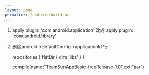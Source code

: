 ```yaml
---
layout: page
permalink: /android/build_arr
---
```


1. apply plugin: 'com.android.application'
	改成 apply plugin: 'com.android.library'

2. 删除android->defaultConfig->applicationId 行


    repositories {
        flatDir {
            dirs 'libs'
        }
    }


    compile(name:"TeamSunAppBasic-freeRelease-1.0",ext:"aar")

